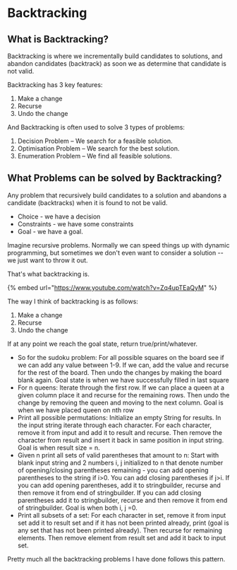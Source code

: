 # Backtracking

## What is Backtracking?

Backtracking is where we incrementally build candidates to solutions, and abandon candidates \(backtrack\) as soon we as determine that candidate is not valid.

Backtracking has 3 key features:

1. Make a change
2. Recurse
3. Undo the change

And Backtracking is often used to solve 3 types of problems:

1. Decision Problem – We search for a feasible solution.
2. Optimisation Problem – We search for the best solution.
3. Enumeration Problem – We find all feasible solutions.

## What Problems can be solved by Backtracking?

Any problem that recursively build candidates to a solution and abandons a candidate \(backtracks\) when it is found to not be valid.

* Choice - we have a decision
* Constraints - we have some constraints
* Goal - we have a goal.

Imagine recursive problems. Normally we can speed things up with dynamic programming, but sometimes we don't even want to consider a solution -- we just want to throw it out.

That's what backtracking is.



{% embed url="https://www.youtube.com/watch?v=Zq4upTEaQyM" %}

  
The way I think of backtracking is as follows:

1. Make a change
2. Recurse
3. Undo the change

If at any point we reach the goal state, return true/print/whatever.

* So for the sudoku problem: For all possible squares on the board see if we can add any value between 1-9. If we can, add the value and recurse for the rest of the board. Then undo the changes by making the board blank again. Goal state is when we have successfully filled in last square
* For n queens: Iterate through the first row. If we can place a queen at a given column place it and recurse for the remaining rows. Then undo the change by removing the queen and moving to the next column. Goal is when we have placed queen on nth row
* Print all possible permutations: Initialize an empty String for results. In the input string iterate through each character. For each character, remove it from input and add it to result and recurse. Then remove the character from result and insert it back in same position in input string. Goal is when result size = n.
* Given n print all sets of valid parentheses that amount to n: Start with blank input string and 2 numbers i, j initialized to n that denote number of opening/closing parentheses remaining - you can add opening parentheses to the string if i&gt;0. You can add closing parentheses if j&gt;i. If you can add opening parentheses, add it to stringbuilder, recurse and then remove it from end of stringbuilder. If you can add closing parentheses add it to stringbuilder, recurse and then remove it from end of stringbuilder. Goal is when both i, j =0.
* Print all subsets of a set: For each character in set, remove it from input set add it to result set and if it has not been printed already, print \(goal is any set that has not been printed already\). Then recurse for remaining elements. Then remove element from result set and add it back to input set.

Pretty much all the backtracking problems I have done follows this pattern.

